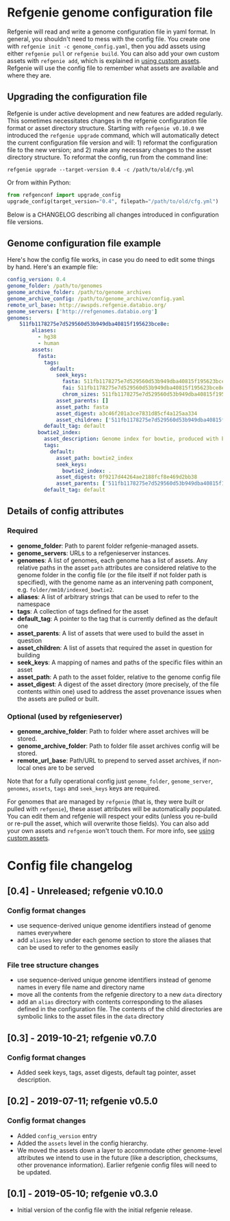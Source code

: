 # Refgenie genome configuration file

Refgenie will read and write a genome configuration file in yaml format. In general, you shouldn't need to mess with the config file. You create one with `refgenie init -c genome_config.yaml`, then you add assets using either `refgenie pull` or `refgenie build`. You can also add your own custom assets with `refgenie add`, which is explained in [using custom assets](custom_assets.md).  Refgenie will use the config file to remember what assets are available and where they are.

## Upgrading the configuration file

Refgenie is under active development and new features are added regularly. This sometimes necessitates changes in the refgenie configuration file format or asset directory structure. Starting with `refgenie v0.10.0` we introduced the `refgenie upgrade` command, which will automatically detect the current configuration file version and will: 1) reformat the configuration file to the new version; and 2) make any necessary changes to the asset directory structure. To reformat the config, run from the command line:

```
refgenie upgrade --target-version 0.4 -c /path/to/old/cfg.yml
```

Or from within Python:

```python
from refgenconf import upgrade_config
upgrade_config(target_version="0.4", filepath="/path/to/old/cfg.yml")
```

Below is a CHANGELOG describing all changes introduced in configuration file versions. 

## Genome configuration file example

Here's how the config file works, in case you do need to edit some things by hand. Here's an example file: 

```yaml
config_version: 0.4
genome_folder: /path/to/genomes
genome_archive_folder: /path/to/genome_archives
genome_archive_config: /path/to/genome_archive/config.yaml
remote_url_base: http://awspds.refgenie.databio.org/
genome_servers: ['http://refgenomes.databio.org']
genomes:
    511fb1178275e7d529560d53b949dba40815f195623bce8e:
        aliases:
          - hg38
          - human
        assets:
          fasta:
            tags:
              default:
                seek_keys:
                  fasta: 511fb1178275e7d529560d53b949dba40815f195623bce8e.fa
                  fai: 511fb1178275e7d529560d53b949dba40815f195623bce8e.fa.fai
                  chrom_sizes: 511fb1178275e7d529560d53b949dba40815f195623bce8e.chrom.sizes
                asset_parents: []
                asset_path: fasta
                asset_digest: a3c46f201a3ce7831d85cf4a125aa334
                asset_children: ['511fb1178275e7d529560d53b949dba40815f195623bce8e/bowtie2_index:default']
            default_tag: default
          bowtie2_index:
            asset_description: Genome index for bowtie, produced with bowtie-build
            tags:
              default:
                asset_path: bowtie2_index
                seek_keys:
                  bowtie2_index: .
                asset_digest: 0f9217d44264ae2188fcf8e469d2bb38
                asset_parents: ['511fb1178275e7d529560d53b949dba40815f195623bce8e/fasta:default']
            default_tag: default
```

## Details of config attributes

### Required
- **genome_folder**: Path to parent folder refgenie-managed assets.
- **genome_servers**: URLs to a refgenieserver instances.
- **genomes**: A list of genomes, each genome has a list of assets. Any relative paths in the asset `path` attributes are considered relative to the genome folder in the config file (or the file itself if not folder path is specified), with the genome name as an intervening path component, e.g. `folder/mm10/indexed_bowtie2`.
- **aliases**: A list of arbitrary strings that can be used to refer to the namespace
- **tags**: A collection of tags defined for the asset
- **default_tag**: A pointer to the tag that is currently defined as the default one
- **asset_parents**: A list of assets that were used to build the asset in question
- **asset_children**: A list of assets that required the asset in question for building
- **seek_keys**: A mapping of names and paths of the specific files within an asset
- **asset_path**: A path to the asset folder, relative to the genome config file
- **asset_digest**: A digest of the asset directory (more precisely, of the file contents within one) used to address the asset provenance issues when the assets are pulled or built.
### Optional (used by refgenieserver)
- **genome_archive_folder**: Path to folder where asset archives will be stored.
- **genome_archive_folder**: Path to folder file asset archives config will be stored.
- **remote_url_base**: Path/URL to prepend to served asset archives, if non-local ones are to be served 

Note that for a fully operational config just `genome_folder`, `genome_server`, `genomes`, `assets`, `tags` and `seek_keys` keys are required.

For genomes that are managed by `refgenie` (that is, they were built or pulled with `refgenie`), these asset attributes will be automatically populated. You can edit them and refgenie will respect your edits (unless you re-build or re-pull the asset, which will overwrite those fields). You can also add your own assets and `refgenie` won't touch them. For more info, see [using custom assets](custom_assets.md).


# Config file changelog

## [0.4] - Unreleased; refgenie v0.10.0

### Config format changes

- use sequence-derived unique genome identifiers instead of genome names everywhere
- add `aliases` key under each genome section to store the aliases that can be used to refer to the genomes easily

### File tree structure changes

- use sequence-derived unique genome identifiers instead of genome names in every file name and directory name
- move all the contents from the refgenie directory to a new `data` directory
- add an `alias` directory with contents corresponding to the aliases defined in the configuration file. The contents of the child directories are symbolic links to the asset files in the `data` directory  

## [0.3] - 2019-10-21; refgenie v0.7.0

### Config format changes

- Added seek keys, tags, asset digests, default tag pointer, asset description.


## [0.2] - 2019-07-11; refgenie v0.5.0

### Config format changes

- Added `config_version` entry
- Added the `assets` level in the config hierarchy.
- We moved the assets down a layer to accommodate other genome-level attributes we intend to use in the future (like a description, checksums, other provenance information). Earlier refgenie config files will need to be updated. 

## [0.1] - 2019-05-10; refgenie v0.3.0

- Initial version of the config file with the initial refgenie release.

 